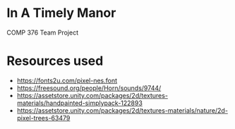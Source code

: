 # In A Timely Manor
COMP 376 Team Project
 
 
# Resources used
* https://fonts2u.com/pixel-nes.font
* https://freesound.org/people/Horn/sounds/9744/
* https://assetstore.unity.com/packages/2d/textures-materials/handpainted-simplypack-122893
* https://assetstore.unity.com/packages/2d/textures-materials/nature/2d-pixel-trees-63479
